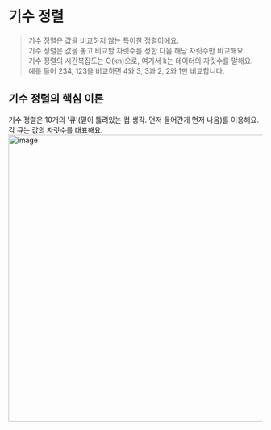 기수 정렬
===========
> 기수 정렬은 값을 비교하지 않는 특이한 정렬이에요.  
> 기수 정렬은 값을 놓고 비교할 자릿수를 정한 다음 해당 자릿수만 비교해요.  
> 기수 정렬의 시간복잡도는 O(kn)으로, 여기서 k는 데이터의 자릿수를 말해요.  
> 예를 들어 234, 123을 비교하면 4와 3, 3과 2, 2와 1만 비교합니다.

기수 정렬의 핵심 이론
-----------
기수 정렬은 10개의 '큐'(밑이 뚫려있는 컵 생각. 먼저 들어간게 먼저 나옴)를 이용해요. 각 큐는 값의 자릿수를 대표해요.  
<img width="825" height="568" alt="image" src="https://github.com/user-attachments/assets/7c1f83bf-4ab7-4be2-b053-b5cd3604775d" />




